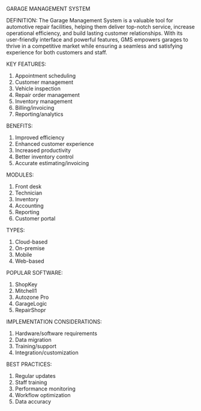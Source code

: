 GARAGE MANAGEMENT SYSTEM 

DEFINITION: 
The Garage Management System is a valuable tool for automotive repair facilities, helping them deliver top-notch service, increase operational efficiency, and build lasting customer relationships. With its user-friendly interface and powerful features, GMS empowers garages to thrive in a competitive market while ensuring a seamless and satisfying experience for both customers and staff.

KEY FEATURES:
1. Appointment scheduling
2. Customer management
3. Vehicle inspection
4. Repair order management
5. Inventory management
6. Billing/invoicing
7. Reporting/analytics

BENEFITS:
1. Improved efficiency
2. Enhanced customer experience
3. Increased productivity
4. Better inventory control
5. Accurate estimating/invoicing

MODULES:
1. Front desk
2. Technician
3. Inventory
4. Accounting
5. Reporting
6. Customer portal

TYPES:
1. Cloud-based
2. On-premise
3. Mobile
4. Web-based

POPULAR SOFTWARE:
1. ShopKey
2. Mitchell1
3. Autozone Pro
4. GarageLogic
5. RepairShopr

IMPLEMENTATION CONSIDERATIONS:
1. Hardware/software requirements
2. Data migration
3. Training/support
4. Integration/customization

BEST PRACTICES:
1. Regular updates
2. Staff training
3. Performance monitoring
4. Workflow optimization
5. Data accuracy
